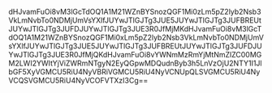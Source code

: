 dHJvamFuOi8vM3lGcTdOQ1A1M21WZnBYSnozQGF1Mi0zLm5pZ2lyb2Nsb3VkLmNvbTo0NDMjUmVsYXlfJUYwJTlGJTg3JUE5JUYwJTlGJTg3JUFBREUtJUYwJTlGJTg3JUFDJUYwJTlGJTg3JUE3R0JfMjMKdHJvamFuOi8vM3lGcTdOQ1A1M21WZnBYSnozQGF1Mi0xLm5pZ2lyb2Nsb3VkLmNvbTo0NDMjUmVsYXlfJUYwJTlGJTg3JUE5JUYwJTlGJTg3JUFBREUtJUYwJTlGJTg3JUFDJUYwJTlGJTg3JUE3R0JfMjQKdHJvamFuOi8vYWNmMzRmYjMtNmZlZC00MGM2LWI2YWItYjViZWRmNTgyN2EyQGpwMDQudnByb3h5LnVzOjU2NTY1I1JlbGF5XyVGMCU5RiU4NyVBRiVGMCU5RiU4NyVCNUpQLSVGMCU5RiU4NyVCQSVGMCU5RiU4NyVCOFVTXzI3Cg==